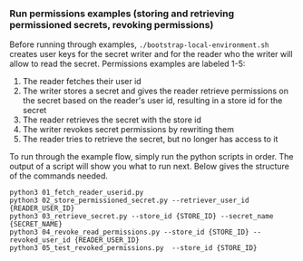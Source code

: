 ### Run permissions examples (storing and retrieving permissioned secrets, revoking permissions)

Before running through examples, `./bootstrap-local-environment.sh` creates user keys for the secret writer and for the reader who the writer will allow to read the secret. Permissions examples are labeled 1-5:

1. The reader fetches their user id
2. The writer stores a secret and gives the reader retrieve permissions on the secret based on the reader's user id, resulting in a store id for the secret
3. The reader retrieves the secret with the store id
4. The writer revokes secret permissions by rewriting them
5. The reader tries to retrieve the secret, but no longer has access to it

To run through the example flow, simply run the python scripts in order. The output of a script will show you what to run next. Below gives the structure of the commands needed.

```shell
python3 01_fetch_reader_userid.py
python3 02_store_permissioned_secret.py --retriever_user_id {READER_USER_ID}
python3 03_retrieve_secret.py --store_id {STORE_ID} --secret_name {SECRET_NAME}
python3 04_revoke_read_permissions.py --store_id {STORE_ID} --revoked_user_id {READER_USER_ID}
python3 05_test_revoked_permissions.py  --store_id {STORE_ID}
```
